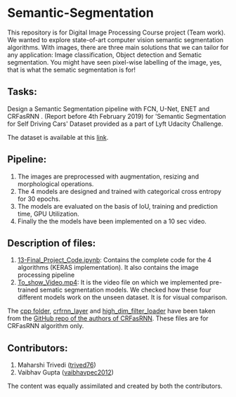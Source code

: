 # Semantic-Segmentation
This repository is for Digital Image Processing Course project (Team work). We wanted to explore state-of-art computer vision semantic segmentation algorithms. With images, there are three main solutions that we can tailor for any application: Image classification, Object detection and Sematic segmentation. You might have seen pixel-wise labelling of the image, yes, that is what the sematic segmentation is for! 


## Tasks:
Design a Semantic Segmentation pipeline with FCN, U-Net, ENET and CRFasRNN . (Report before 4th February 2019) for 'Semantic Segmentation for Self Driving Cars' Dataset provided as a part of Lyft Udacity Challenge. 

The dataset is available at this [link](https://www.kaggle.com/kumaresanmanickavelu/lyft-udacity-challenge).

## Pipeline:

1) The images are preprocessed with augmentation, resizing and morphological operations.
2) The 4 models are designed and trained with categorical cross entropy for 30 epochs.
3) The models are evaluated on the basis of IoU, training and prediction time, GPU Utilization.
4) Finally the the models have been implemented on a 10 sec video.

## Description of files:

1) [13-Final_Project_Code.ipynb](https://github.com/trived76/Semantic-Segmentation/blob/master/13-%20Final_Project_Code.ipynb): Contains the complete code for the 4 algorithms (KERAS implementation). It also contains the image processing pipeline 
2) [To_show_Video.mp4](https://github.com/trived76/Semantic-Segmentation/blob/master/To_show_Video.mp4): It is the video file on which we implemented pre-trained sematic segmentation models. We checked how these four different models work on the unseen dataset. It is for visual comparison.

The [cpp folder](https://github.com/trived76/Semantic-Segmentation/tree/master/cpp), [crfrnn_layer](https://github.com/trived76/Semantic-Segmentation/blob/master/crfrnn_layer.py) and [high_dim_filter_loader](https://github.com/trived76/Semantic-Segmentation/blob/master/high_dim_filter_loader.py) have been taken from the [GitHub repo of the authors of CRFasRNN](https://github.com/sadeepj/crfasrnn_keras). These files are for CRFasRNN algorithm only. 


## Contributors:

1) Maharshi Trivedi ([trived76](https://github.com/trived76))
2) Vaibhav Gupta ([vaibhavpec2012](https://github.com/vaibhavpec2012))

The content was equally assimilated and created by both the contributors. 
